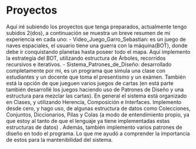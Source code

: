 # Proyectos
  Aquí iré subiendo los proyectos que tenga preparados, actualmente tengo subidos 2(dos), a continuación se muestra un breve resumen de mi experiencia en cada uno:
    - Video_Juego_Garro_Sebastian: es un juego de naves espaciales, el usuario tiene una guerra con la máquina(BOT), donde debe ir conquistando planetas hasta poseer todo el mapa. Aquí implemento la estrategía del BOT, utilizando estructura de Árboles, recorridos recursivos e iterativos.
    - Sistema_Patrones_de_Diseño: desarrollado completamente por mi, es un programa que simula una clase con estudiantes y un docente que toma el presentismo y un exámen. También está la opción de que jueguen varios juegos de cartas (en está parte también desarrollé los juegos haciendo uso de Patrones de Diseño y una estructura para mezclar las cartas). En general el sistema está organizado en Clases, y utilizando Herencia, Composición e Interfaces. Implemento desde cero, y hago uso, de algunas estructura de datos como Colecciones, Conjuntos, Diccionarios, Pilas y Colas (a modo de entendimiento propio, ya que estoy al tanto de que el lenguaje ya tiene implementadas estas estructuras de datos) . Además, también implemento varios patrones de diseño en todo el programa. Lo que me ayudó a comprender la importancia de estos para la mantenibilidad del sistema. 
